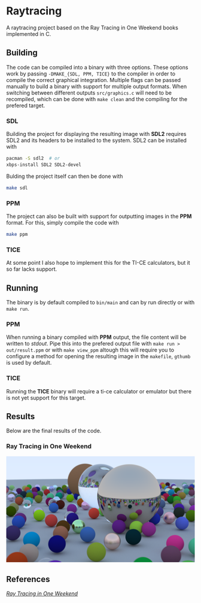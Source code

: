 # Raytracing
A raytracing project based on the Ray Tracing in One Weekend books implemented in C.

## Building
The code can be compiled into a binary with three options. These options work by passing `-DMAKE_{SDL, PPM, TICE}`
to the compiler in order to compile the correct graphical integration. Multiple flags can be
passed manually to build a binary with support for multiple output formats. When switching
between different outputs `src/graphics.c` will need to be recompiled, which can be done with `make clean` and
the compiling for the prefered target.


### SDL
Building the project for displaying the resulting image with **SDL2** requires SDL2 and its headers to be
installed to the system. SDL2 can be installed with
```bash
pacman -S sdl2  # or
xbps-install SDL2 SDL2-devel
```
Bulding the project itself can then be done with
```bash
make sdl
```

### PPM
The project can also be built with support for outputting images in the **PPM** format. For this, simply compile
the code with
```bash
make ppm
```

### TICE
At some point I also hope to implement this for the TI-CE calculators, but it so far lacks support.

## Running
The binary is by default compiled to `bin/main` and can by run directly or with `make run`.

### PPM
When running a binary compiled with **PPM** output, the file content will be written to *stdout*. Pipe this into
the prefered output file with `make run > out/result.ppm` or with `make view_ppm` altough this will require you
to configure a method for opening the resulting image in the `makefile`, `gthumb` is used by default.

### TICE
Running the **TICE** binary will require a ti-ce calculator or emulator but there is not yet support for this target.

## Results
Below are the final results of the code.

### Ray Tracing in One Weekend
![Code output after first book converted to png](assets/rtweekend.png)

## References
[_Ray Tracing in One Weekend_](https://raytracing.github.io/books/RayTracingInOneWeekend.html)
